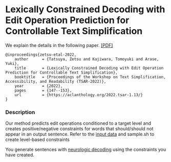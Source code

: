 # Lexically Constrained Decoding with Edit Operation Prediction for Controllable Text Simplification
We explain the details in the following paper. [[PDF]](https://aclanthology.org/2022.tsar-1.13.pdf)
```
@inproceedings{zetsu-etal-2022,
    author      = {Tatsuya, Zetsu and Kajiwara, Tomoyuki and Arase, Yuki},
    title       = {Lexically Constrained Decoding with Edit Operation Prediction for Controllable Text Simplification},
    booktitle   = {Proceedings of the Workshop on Text Simplification, Accessibility, and Readability (TSAR-2022)},
    year        = {2022},
    pages       = {147--153},
    url         = {https://aclanthology.org/2022.tsar-1.13/}
}
```

### Description
Our method predicts edit operations conditioned to a target level and creates positive/negative constraints for words that should/should not appear in an output sentence.
Refer to the [input data](https://github.com/t-zetsu/ConstrainedTS/data/datasets/sample) and sample.sh to create level-based constraints

You generate sentences with [neurologic decoding](https://github.com/GXimingLu/neurologic_decoding) using the constraints you have created.
